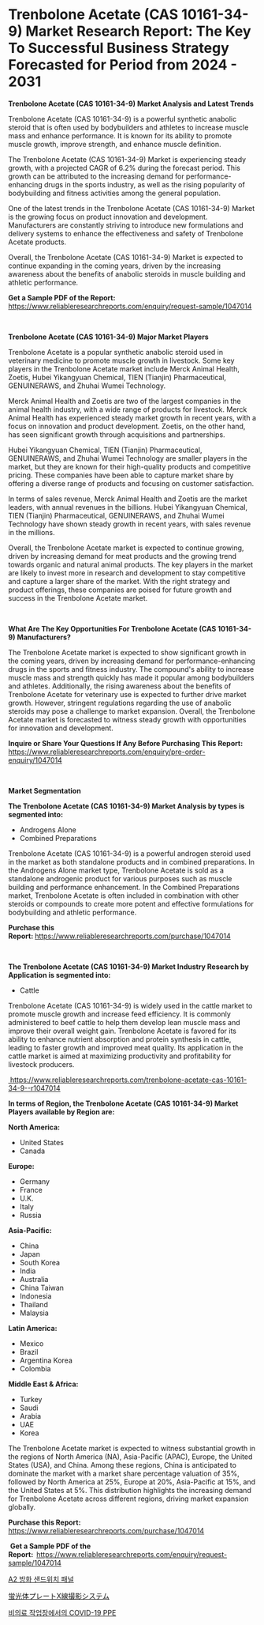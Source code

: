 <p><h1>Trenbolone Acetate (CAS 10161-34-9) Market Research Report: The Key To Successful Business Strategy Forecasted for Period from 2024 - 2031</h1></p><p><strong>Trenbolone Acetate (CAS 10161-34-9) Market Analysis and Latest Trends</strong></p>
<p><p>Trenbolone Acetate (CAS 10161-34-9) is a powerful synthetic anabolic steroid that is often used by bodybuilders and athletes to increase muscle mass and enhance performance. It is known for its ability to promote muscle growth, improve strength, and enhance muscle definition.</p><p>The Trenbolone Acetate (CAS 10161-34-9) Market is experiencing steady growth, with a projected CAGR of 6.2% during the forecast period. This growth can be attributed to the increasing demand for performance-enhancing drugs in the sports industry, as well as the rising popularity of bodybuilding and fitness activities among the general population.</p><p>One of the latest trends in the Trenbolone Acetate (CAS 10161-34-9) Market is the growing focus on product innovation and development. Manufacturers are constantly striving to introduce new formulations and delivery systems to enhance the effectiveness and safety of Trenbolone Acetate products.</p><p>Overall, the Trenbolone Acetate (CAS 10161-34-9) Market is expected to continue expanding in the coming years, driven by the increasing awareness about the benefits of anabolic steroids in muscle building and athletic performance.</p></p>
<p><strong>Get a Sample PDF of the Report:&nbsp;</strong> <a href="https://www.reliableresearchreports.com/enquiry/request-sample/1047014">https://www.reliableresearchreports.com/enquiry/request-sample/1047014</a></p>
<p>&nbsp;</p>
<p><strong>Trenbolone Acetate (CAS 10161-34-9) Major Market Players</strong></p>
<p><p>Trenbolone Acetate is a popular synthetic anabolic steroid used in veterinary medicine to promote muscle growth in livestock. Some key players in the Trenbolone Acetate market include Merck Animal Health, Zoetis, Hubei Yikangyuan Chemical, TIEN (Tianjin) Pharmaceutical, GENUINERAWS, and Zhuhai Wumei Technology.</p><p>Merck Animal Health and Zoetis are two of the largest companies in the animal health industry, with a wide range of products for livestock. Merck Animal Health has experienced steady market growth in recent years, with a focus on innovation and product development. Zoetis, on the other hand, has seen significant growth through acquisitions and partnerships.</p><p>Hubei Yikangyuan Chemical, TIEN (Tianjin) Pharmaceutical, GENUINERAWS, and Zhuhai Wumei Technology are smaller players in the market, but they are known for their high-quality products and competitive pricing. These companies have been able to capture market share by offering a diverse range of products and focusing on customer satisfaction.</p><p>In terms of sales revenue, Merck Animal Health and Zoetis are the market leaders, with annual revenues in the billions. Hubei Yikangyuan Chemical, TIEN (Tianjin) Pharmaceutical, GENUINERAWS, and Zhuhai Wumei Technology have shown steady growth in recent years, with sales revenue in the millions.</p><p>Overall, the Trenbolone Acetate market is expected to continue growing, driven by increasing demand for meat products and the growing trend towards organic and natural animal products. The key players in the market are likely to invest more in research and development to stay competitive and capture a larger share of the market. With the right strategy and product offerings, these companies are poised for future growth and success in the Trenbolone Acetate market.</p></p>
<p>&nbsp;</p>
<p><strong>What Are The Key Opportunities For Trenbolone Acetate (CAS 10161-34-9) Manufacturers?</strong></p>
<p><p>The Trenbolone Acetate market is expected to show significant growth in the coming years, driven by increasing demand for performance-enhancing drugs in the sports and fitness industry. The compound's ability to increase muscle mass and strength quickly has made it popular among bodybuilders and athletes. Additionally, the rising awareness about the benefits of Trenbolone Acetate for veterinary use is expected to further drive market growth. However, stringent regulations regarding the use of anabolic steroids may pose a challenge to market expansion. Overall, the Trenbolone Acetate market is forecasted to witness steady growth with opportunities for innovation and development.</p></p>
<p><strong>Inquire or Share Your Questions If Any Before Purchasing This Report:</strong> <a href="https://www.reliableresearchreports.com/enquiry/pre-order-enquiry/1047014">https://www.reliableresearchreports.com/enquiry/pre-order-enquiry/1047014</a></p>
<p>&nbsp;</p>
<p><strong>Market Segmentation</strong></p>
<p><strong>The Trenbolone Acetate (CAS 10161-34-9) Market Analysis by types is segmented into:</strong></p>
<p><ul><li>Androgens Alone</li><li>Combined Preparations</li></ul></p>
<p><p>Trenbolone Acetate (CAS 10161-34-9) is a powerful androgen steroid used in the market as both standalone products and in combined preparations. In the Androgens Alone market type, Trenbolone Acetate is sold as a standalone androgenic product for various purposes such as muscle building and performance enhancement. In the Combined Preparations market, Trenbolone Acetate is often included in combination with other steroids or compounds to create more potent and effective formulations for bodybuilding and athletic performance.</p></p>
<p><strong>Purchase this Report:&nbsp;</strong><a href="https://www.reliableresearchreports.com/purchase/1047014">https://www.reliableresearchreports.com/purchase/1047014</a></p>
<p>&nbsp;</p>
<p><strong>The Trenbolone Acetate (CAS 10161-34-9) Market Industry Research by Application is segmented into:</strong></p>
<p><ul><li>Cattle</li></ul></p>
<p><p>Trenbolone Acetate (CAS 10161-34-9) is widely used in the cattle market to promote muscle growth and increase feed efficiency. It is commonly administered to beef cattle to help them develop lean muscle mass and improve their overall weight gain. Trenbolone Acetate is favored for its ability to enhance nutrient absorption and protein synthesis in cattle, leading to faster growth and improved meat quality. Its application in the cattle market is aimed at maximizing productivity and profitability for livestock producers.</p></p>
<p><a href="https://www.reliableresearchreports.com/trenbolone-acetate-cas-10161-34-9--r1047014">&nbsp;https://www.reliableresearchreports.com/trenbolone-acetate-cas-10161-34-9--r1047014</a></p>
<p><strong>In terms of Region, the Trenbolone Acetate (CAS 10161-34-9) Market Players available by Region are:</strong></p>
<p>
    <p> <strong> North America: </strong>
        <ul>
            <li>United States</li>
            <li>Canada</li>
        </ul>
        </p> 
    <p> <strong> Europe: </strong>
        <ul>
            <li>Germany</li>
            <li>France</li>
            <li>U.K.</li>
            <li>Italy</li>
            <li>Russia</li>
        </ul>
        </p> 
    <p> <strong> Asia-Pacific: </strong>
        <ul>
            <li>China</li>
            <li>Japan</li>
            <li>South Korea</li>
            <li>India</li>
            <li>Australia</li>
            <li>China Taiwan</li>
            <li>Indonesia</li>
            <li>Thailand</li>
            <li>Malaysia</li>
        </ul>
        </p> 
    <p> <strong> Latin America: </strong>
        <ul>
            <li>Mexico</li>
            <li>Brazil</li>
            <li>Argentina Korea</li>
            <li>Colombia</li>
        </ul>
        </p> 
    <p> <strong> Middle East & Africa: </strong>
        <ul>
            <li>Turkey</li>
            <li>Saudi</li>
            <li>Arabia</li>
            <li>UAE</li>
            <li>Korea</li>
        </ul>
    </p>
    </p>
<p><p>The Trenbolone Acetate market is expected to witness substantial growth in the regions of North America (NA), Asia-Pacific (APAC), Europe, the United States (USA), and China. Among these regions, China is anticipated to dominate the market with a market share percentage valuation of 35%, followed by North America at 25%, Europe at 20%, Asia-Pacific at 15%, and the United States at 5%. This distribution highlights the increasing demand for Trenbolone Acetate across different regions, driving market expansion globally.</p></p>
<p><strong>Purchase this Report: </strong><a href="https://www.reliableresearchreports.com/purchase/1047014">https://www.reliableresearchreports.com/purchase/1047014</a></p>
<p>&nbsp;<strong>Get a Sample PDF of the Report:&nbsp;&nbsp;</strong><a href="https://www.reliableresearchreports.com/enquiry/request-sample/1047014">https://www.reliableresearchreports.com/enquiry/request-sample/1047014</a></p>
<p><strong></strong></p>
<p><p><a href="https://medium.com/@ethawolf/a2-%EB%B0%A9%ED%99%94%EC%84%B1-%EC%83%8C%EB%93%9C%EC%9C%84%EC%B9%98-%ED%8C%A8%EB%84%90-%EC%8B%9C%EC%9E%A5-%EC%A0%84%EB%A7%9D-%EC%82%B0%EC%97%85-%EA%B0%9C%EC%9A%94-%EB%B0%8F-%EC%98%88%EC%B8%A1-2024%EB%85%84%EB%B6%80%ED%84%B0-2031%EB%85%84-9457fa3c930e">A2 방화 샌드위치 패널</a></p><p><a href="https://github.com/mares423/Market-Research-Report-List-1/blob/main/840044291209.md">蛍光体プレートX線撮影システム</a></p><p><a href="https://medium.com/@lilmama456456/covid-19-%EB%B9%84%EA%B1%B4%EA%B0%95%EA%B4%80%EB%A0%A8-%EC%A7%81%EC%9E%A5%EC%9D%98-ppe-%EC%8B%9C%EC%9E%A5-%EC%A1%B0%EC%82%AC-%EB%B3%B4%EA%B3%A0%EC%84%9C-%EA%B7%B8-%EC%97%AD%EC%82%AC-%EB%B0%8F-2024%EB%85%84%EB%B6%80%ED%84%B0-2031%EB%85%84%EA%B9%8C%EC%A7%80%EC%9D%98-%EC%98%88%EC%B8%A1-16ac6cc08234">비의료 작업장에서의 COVID-19 PPE</a></p></p>